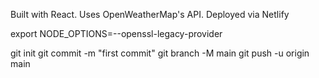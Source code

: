 Built with React. Uses OpenWeatherMap's API. Deployed via Netlify

export NODE_OPTIONS=--openssl-legacy-provider


git init
git commit -m "first commit"
git branch -M main
git push -u origin main